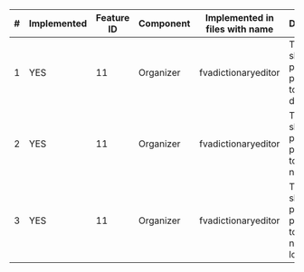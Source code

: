 | # | Implemented | Feature ID | Component    | Implemented in files with name | Description |
| - | ------------| -----------|--------------|--------------------------------|------------ |
| 1 |  YES        | 11         | Organizer    | fvadictionaryeditor            | The system shall provide a possibility to add new device. |
| 2 |  YES        | 11         | Organizer    | fvadictionaryeditor            | The system shall provide a possibility to add a new event. |
| 3 |  YES        | 11         | Organizer    | fvadictionaryeditor            | The system shall provide a possibility to add a new location. |